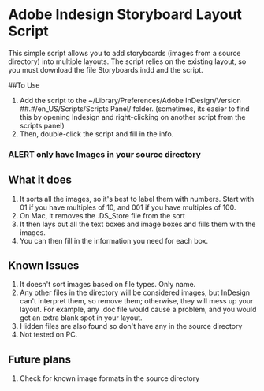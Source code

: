 # Adobe Indesign Storyboard Layout Script

This simple script allows you to add storyboards (images from a source directory) into multiple layouts.
The script relies on the existing layout, so you must download the file Storyboards.indd and the script.

##To Use
1. Add the script to the ~/Library/Preferences/Adobe InDesign/Version ##.#/en_US/Scripts/Scripts Panel/ folder. (sometimes, its easier to find this by opening Indesign and right-clicking on another script from the scripts panel)
2. Then, double-click the script and fill in the info.

### ALERT only have Images in your source directory

## What it does
1. It sorts all the images, so it's best to label them with numbers. Start with 01 if you have multiples of 10, and 001 if you have multiples of 100.
2. On Mac, it removes the .DS_Store file from the sort
3. It then lays out all the text boxes and image boxes and fills them with the images.
4. You can then fill in the information you need for each box.

## Known Issues
1. It doesn't sort images based on file types. Only name.
2. Any other files in the directory will be considered images, but InDesign can't interpret them, so remove them; otherwise, they will mess up your layout. For example, any .doc file would cause a problem, and you would get an extra blank spot in your layout.
3. Hidden files are also found so don't have any in the source directory
4. Not tested on PC.

## Future plans
1. Check for known image formats in the source directory
